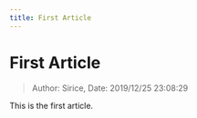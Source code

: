 ```yaml
---
title: First Article
---
```

# First Article
> Author: Sirice, Date: 2019/12/25 23:08:29

This is the first article.